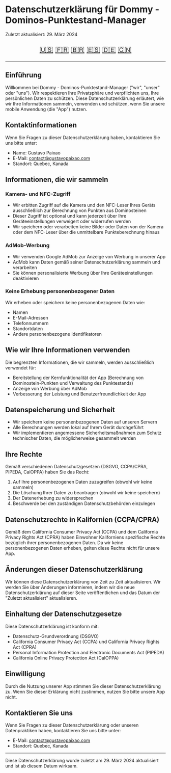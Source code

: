 # Datenschutzerklärung für Dommy - Dominos-Punktestand-Manager

Zuletzt aktualisiert: 29. März 2024

<div align="center">

<div style="font-size: 24px;">

[🇺🇸](README.md) [🇫🇷](fr.md) [🇧🇷](pt.md) [🇪🇸](es.md) [🇩🇪](de.md) [🇨🇳](zh.md)

</div>

</div>

---

## Einführung

Willkommen bei Dommy - Dominos-Punktestand-Manager ("wir", "unser" oder "uns"). Wir respektieren Ihre Privatsphäre und verpflichten uns, Ihre persönlichen Daten zu schützen. Diese Datenschutzerklärung erläutert, wie wir Ihre Informationen sammeln, verwenden und schützen, wenn Sie unsere mobile Anwendung (die "App") nutzen.

## Kontaktinformationen

Wenn Sie Fragen zu dieser Datenschutzerklärung haben, kontaktieren Sie uns bitte unter:

- Name: Gustavo Paixao
- E-Mail: contact@gustavopaixao.com
- Standort: Quebec, Kanada

## Informationen, die wir sammeln

### Kamera- und NFC-Zugriff

- Wir erbitten Zugriff auf die Kamera und den NFC-Leser Ihres Geräts ausschließlich zur Berechnung von Punkten aus Dominosteinen
- Dieser Zugriff ist optional und kann jederzeit über Ihre Geräteeinstellungen verweigert oder widerrufen werden
- Wir speichern oder verarbeiten keine Bilder oder Daten von der Kamera oder dem NFC-Leser über die unmittelbare Punkteberechnung hinaus

### AdMob-Werbung

- Wir verwenden Google AdMob zur Anzeige von Werbung in unserer App
- AdMob kann Daten gemäß seiner Datenschutzerklärung sammeln und verarbeiten
- Sie können personalisierte Werbung über Ihre Geräteeinstellungen deaktivieren

### Keine Erhebung personenbezogener Daten

Wir erheben oder speichern keine personenbezogenen Daten wie:

- Namen
- E-Mail-Adressen
- Telefonnummern
- Standortdaten
- Andere personenbezogene Identifikatoren

## Wie wir Ihre Informationen verwenden

Die begrenzten Informationen, die wir sammeln, werden ausschließlich verwendet für:

- Bereitstellung der Kernfunktionalität der App (Berechnung von Dominostein-Punkten und Verwaltung des Punktestands)
- Anzeige von Werbung über AdMob
- Verbesserung der Leistung und Benutzerfreundlichkeit der App

## Datenspeicherung und Sicherheit

- Wir speichern keine personenbezogenen Daten auf unseren Servern
- Alle Berechnungen werden lokal auf Ihrem Gerät durchgeführt
- Wir implementieren angemessene Sicherheitsmaßnahmen zum Schutz technischer Daten, die möglicherweise gesammelt werden

## Ihre Rechte

Gemäß verschiedenen Datenschutzgesetzen (DSGVO, CCPA/CPRA, PIPEDA, CalOPPA) haben Sie das Recht:

1. Auf Ihre personenbezogenen Daten zuzugreifen (obwohl wir keine sammeln)
2. Die Löschung Ihrer Daten zu beantragen (obwohl wir keine speichern)
3. Der Datenerhebung zu widersprechen
4. Beschwerde bei den zuständigen Datenschutzbehörden einzulegen

## Datenschutzrechte in Kalifornien (CCPA/CPRA)

Gemäß dem California Consumer Privacy Act (CCPA) und dem California Privacy Rights Act (CPRA) haben Einwohner Kaliforniens spezifische Rechte bezüglich ihrer personenbezogenen Daten. Da wir keine personenbezogenen Daten erheben, gelten diese Rechte nicht für unsere App.

## Änderungen dieser Datenschutzerklärung

Wir können diese Datenschutzerklärung von Zeit zu Zeit aktualisieren. Wir werden Sie über Änderungen informieren, indem wir die neue Datenschutzerklärung auf dieser Seite veröffentlichen und das Datum der "Zuletzt aktualisiert" aktualisieren.

## Einhaltung der Datenschutzgesetze

Diese Datenschutzerklärung ist konform mit:

- Datenschutz-Grundverordnung (DSGVO)
- California Consumer Privacy Act (CCPA) und California Privacy Rights Act (CPRA)
- Personal Information Protection and Electronic Documents Act (PIPEDA)
- California Online Privacy Protection Act (CalOPPA)

## Einwilligung

Durch die Nutzung unserer App stimmen Sie dieser Datenschutzerklärung zu. Wenn Sie dieser Erklärung nicht zustimmen, nutzen Sie bitte unsere App nicht.

## Kontaktieren Sie uns

Wenn Sie Fragen zu dieser Datenschutzerklärung oder unseren Datenpraktiken haben, kontaktieren Sie uns bitte unter:

- E-Mail: contact@gustavopaixao.com
- Standort: Quebec, Kanada

---

Diese Datenschutzerklärung wurde zuletzt am 29. März 2024 aktualisiert und ist ab diesem Datum wirksam.
